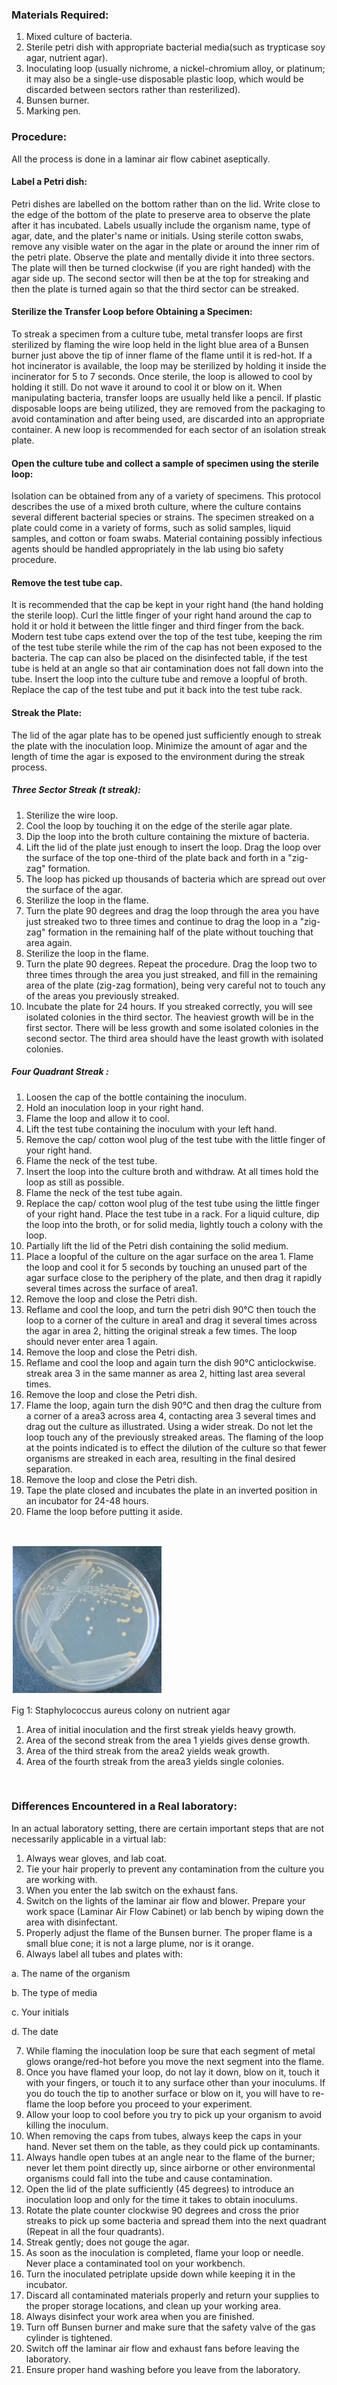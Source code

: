 ### Materials Required:
1.	Mixed culture of bacteria.
2.	Sterile petri dish with appropriate bacterial media(such as trypticase soy agar, nutrient agar).
3.	Inoculating loop (usually nichrome, a nickel-chromium alloy, or platinum; it may also be a single-use disposable plastic loop, which would be discarded between sectors rather than resterilized).
4.	Bunsen burner.
5.	Marking pen.
 
### Procedure:
All the process is done in a laminar air flow cabinet aseptically.
 
#### Label a Petri dish:
Petri dishes are labelled on the bottom rather than on the lid. Write close to the edge of the bottom of the plate to preserve area to observe the plate after it has incubated. Labels usually include the organism name, type of agar, date, and the plater's name or initials. Using sterile cotton swabs, remove any visible water on the agar in the plate or around the inner rim of the petri plate. Observe the plate and mentally divide it into three sectors. The plate will then be turned clockwise (if you are right handed) with the agar side up. The second sector will then be at the top for streaking and then the plate is turned again so that the third sector can be streaked.
 
#### Sterilize the Transfer Loop before Obtaining a Specimen:
To streak a specimen from a culture tube, metal transfer loops are first sterilized by flaming the wire loop held in the light blue area of a Bunsen burner just above the tip of inner flame of the flame until it is red-hot. If a hot incinerator is available, the loop may be sterilized by holding it inside the incinerator for 5 to 7 seconds. Once sterile, the loop is allowed to cool by holding it still. Do not wave it around to cool it or blow on it. When manipulating bacteria, transfer loops are usually held like a pencil. If plastic disposable loops are being utilized, they are removed from the packaging to avoid contamination and after being used, are discarded into an appropriate container. A new loop is recommended for each sector of an isolation streak plate.
 
#### Open the culture tube and collect a sample of specimen using the sterile loop:
Isolation can be obtained from any of a variety of specimens. This protocol describes the use of a mixed broth culture, where the culture contains several different bacterial species or strains. The specimen streaked on a plate could come in a variety of forms, such as solid samples, liquid samples, and cotton or foam swabs. Material containing possibly infectious agents should be handled appropriately in the lab using bio safety procedure.

#### Remove the test tube cap. 
It is recommended that the cap be kept in your right hand (the hand holding the sterile loop). Curl the little finger of your right hand around the cap to hold it or hold it between the little finger and third finger from the back. Modern test tube caps extend over the top of the test tube, keeping the rim of the test tube sterile while the rim of the cap has not been exposed to the bacteria. The cap can also be placed on the disinfected table, if the test tube is held at an angle so that air contamination does not fall down into the tube. Insert the loop into the culture tube and remove a loopful of broth. Replace the cap of the test tube and put it back into the test tube rack.
 
#### Streak the Plate:
The lid of the agar plate has to be opened just sufficiently enough to streak the plate with the inoculation loop. Minimize the amount of agar and the length of time the agar is exposed to the environment during the streak process.
 
##### Three Sector Streak (t streak):
1.	Sterilize the wire loop.
2.	Cool the loop by touching it on the edge of the sterile agar plate.
3.	Dip the loop into the broth culture containing the mixture of bacteria.
4.	Lift the lid of the plate just enough to insert the loop. Drag the loop over the surface of the top one-third of the plate back and forth in a "zig-zag" formation.
5.	The loop has picked up thousands of bacteria which are spread out over the surface of the agar.
6.	Sterilize the loop in the flame.
7.	Turn the plate 90 degrees and drag the loop through the area you have just streaked two to three times and continue to drag the loop in a "zig-zag" formation in the remaining half of the plate without touching that area again.
8.	Sterilize the loop in the flame.
9.	Turn the plate 90 degrees. Repeat the procedure. Drag the loop two to three times through the area you just streaked, and fill in the remaining area of the plate (zig-zag formation), being very careful not to touch any of the areas you previously streaked.
10.	Incubate the plate for 24 hours. If you streaked correctly, you will see isolated colonies in the third sector. The heaviest growth will be in the first sector. There will be less growth and some isolated colonies in the second sector. The third area should have the least growth with isolated colonies.


##### Four Quadrant Streak :
1.	Loosen the cap of the bottle containing the inoculum.
2.	Hold an inoculation loop in your right hand.
3.	Flame the loop and allow it to cool.
4.	Lift the test tube containing the inoculum with your left hand.
5.	Remove the cap/ cotton wool plug of the test tube with the little finger of your right hand.
6.	Flame the neck of the test tube.
7.	Insert the loop into the culture broth and withdraw. At all times hold the loop as still as possible.
8.	Flame the neck of the test tube again.
9.	Replace the cap/ cotton wool plug of the test tube using the little finger of your right hand. Place the test tube in a rack. For a liquid culture, dip the loop into the broth, or for solid media, lightly touch a colony with the loop.
10.	Partially lift the lid of the Petri dish containing the solid medium.
11.	Place a loopful of the culture on the agar surface on the area 1. Flame the loop and cool it for 5 seconds by touching an unused part of the agar surface close to the periphery of the plate, and then drag it rapidly several times across the surface of area1.
12.	Remove the loop and close the Petri dish.
13.	Reflame and cool the loop, and turn the petri dish 90°C then touch the loop to a corner of the culture in area1 and drag it several times across the agar in area 2, hitting the original streak a few times. The loop should never enter area 1 again.
14.	Remove the loop and close the Petri dish.
15.	Reflame and cool the loop and again turn the dish 90°C anticlockwise. streak area 3 in the same manner as area 2, hitting last area several times.
16.	Remove the loop and close the Petri dish.
17.	Flame the loop, again turn the dish 90°C and then drag the culture from a corner of a area3 across area 4, contacting area 3 several times and drag out the culture as illustrated. Using a wider streak. Do not let the loop touch any of the previously streaked areas. The flaming of the loop at the points indicated is to effect the dilution of the culture so that fewer organisms are streaked in each area, resulting in the final desired separation.
18.	Remove the loop and close the Petri dish.
19.	Tape the plate closed and incubates the plate in an inverted position in an incubator for 24-48 hours.
20.	Flame the loop before putting it aside.      


&nbsp;

<img src="images/1.jpg" title="" />

Fig 1: Staphylococcus aureus colony on nutrient agar

1. Area of initial inoculation and the first streak yields heavy growth.
2. Area of the second streak from the area 1 yields gives dense growth.
3. Area of the third streak from the area2 yields weak growth.
4. Area of the fourth streak from the area3 yields single colonies.

&nbsp;

### Differences Encountered in a Real laboratory:
 
In an actual laboratory setting, there are certain important steps that are not necessarily applicable in a virtual lab:
 
1.	Always wear gloves, and lab coat.
2.	Tie your hair properly to prevent any contamination from the culture you are working with.
3.	When you enter the lab switch on the exhaust fans.
4.	Switch on the lights of the laminar air flow and blower. Prepare your work space (Laminar Air Flow Cabinet) or lab bench by wiping down the area with disinfectant.
5.	Properly adjust the flame of the Bunsen burner. The proper flame is a small blue cone; it is not a large plume, nor is it orange.
6.	Always label all tubes and plates with:

a. The name of the organism

b. The type of media 

c. Your initials 

d. The date

7.	While flaming the inoculation loop be sure that each segment of metal glows orange/red-hot before you move the next segment into the flame.
8.	Once you have flamed your loop, do not lay it down, blow on it, touch it with your fingers, or touch it to any surface other than your inoculums. If you do touch the tip to another surface or blow on it, you will have to re-flame the loop before you proceed to your experiment.
9.	Allow your loop to cool before you try to pick up your organism to avoid killing the inoculum.
10.	When removing the caps from tubes, always keep the caps in your hand.  Never set them on the table, as they could pick up contaminants. 
11.	Always handle open tubes at an angle near to the flame of the burner; never let them point directly up, since airborne or other environmental organisms could fall into the tube and cause contamination.
12.	Open the lid of the plate sufficiently (45 degrees) to introduce an inoculation loop and only for the time it takes to obtain inoculums.
13.	Rotate the plate counter clockwise 90 degrees and cross the prior streaks to pick up some bacteria and spread them into the next quadrant (Repeat in all the four quadrants).
14.	Streak gently; does not gouge the agar.
15.	As soon as the inoculation is completed, flame your loop or needle. Never place a contaminated tool on your workbench.
16.	Turn the inoculated petriplate upside down while keeping it in the incubator.
17.	Discard all contaminated materials properly and return your supplies to the proper storage locations, and clean up your working area.
18.	Always disinfect your work area when you are finished.
19.	Turn off Bunsen burner and make sure that the safety valve of the gas cylinder is tightened.
20.	Switch off the laminar air flow and exhaust fans before leaving the laboratory.
21.	Ensure proper hand washing before you leave from the laboratory.

